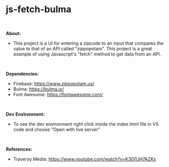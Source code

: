 # js-fetch-bulma

<br>

**About:**

- This project is a UI for entering a zipcode to an input that compares the value to that of an API called "zippopotam". This project is a great example of using Javascript's "fetch" method to get data from an API.

<br>

**Dependencies:**

- Firebase: https://www.zippopotam.us/
- Bulma: https://bulma.io/
- Font Awesome: https://fontawesome.com/

<br>

**Dev Environment:**

- To see the dev environment right click inside the index.html file in VS code and choose "Open with live server"

<br>

**References:**

- Traversy Media: https://www.youtube.com/watch?v=K3GfUH7AZKs
